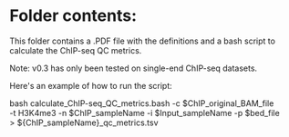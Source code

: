 # Folder contents:

This folder contains a .PDF file with the definitions and a bash script to calculate the ChIP-seq QC metrics.

Note: v0.3 has only been tested on single-end ChIP-seq datasets. 

Here's an example of how to run the script:

bash calculate_ChIP-seq_QC_metrics.bash 
     -c $ChIP_original_BAM_file     
     -t H3K4me3 
     -n $ChIP_sampleName 
     -i $Input_sampleName 
     -p $bed_file  
     > ${ChIP_sampleName}_qc_metrics.tsv
